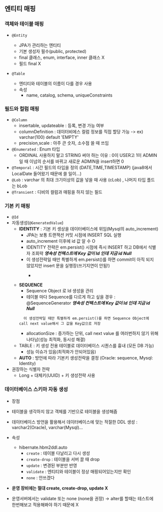 ## 엔티티 매핑

### 객체와 테이블 매핑
- `@Entity`
    - JPA가 관리하는 엔티티
    - 기본 생성자 필수(public, protected)
    - final 클래스, enum, interface, inner 클래스 X
    - 필드 final X

- `@Table`
    - 엔티티와 테이블의 이름이 다를 경우 사용
    - 속성
        - name, catalog, schema, uniqueConstraints

### 필드와 컬럼 매핑
- `@Column`
    -  insertable, updateable : 등록, 변경 가능 여부
    - columnDefinition : 데이터비에스 컬럼 정보를 직접 할당 가능 -> ex) varchar(100) default 'EMPTY'
    - precision,scale : 아주 큰 숫자, 소수점 쓸 때 쓰임
- `@Enumerated` : Enum 타입
    -   ORDINAL 사용하지 말고 STRING 써야 하는 이유 : 0이 USER고 1이 ADMIN일 때 이넘의 순서를 바뀌고 새로운 ADMIN을 insert하면 0
- `@Temporal` : 시간 필드의 타입을 정의 (DATE,TIME,TIMESTAMP) (java8에서 LocalDate 들어왔기 때문에 쓸 일이...)
- `@Lob` : varchar 의 최대 크기이상의 값을 넣을 때 사용 (cLob) , 나머지 타입 플드는 bLob
- `@Transient` :  디비의 컬럼과 매핑을 하지 않는 필드

### 기본 키 매핑
- `@Id`
- 자동생성(`@GeneratedValue`)
    - **IDENTITY** : 기본 키 셍상을 데이터베이스에 위임(Mysql의 auto_increment)
        - JPA는 보통 트랜잭션 커밋 시점에 INSERT SQL 실행
        - auto_increment 이후에 id 값 알 수 O
        - IDENTITY 전략은 em.persist() 시점에 즉시 INSERT 하고 DB에서 식별자 조회략
        ***영속성 컨텍스트에 Key 값이 Id 인데 지금 id Null***
        - 이 생성전략일 때만 특별하게 em.persist()를 하면 commit이 아직 되지 않았지만 insert 문을 실행장(쓰기지연이 안됨!)
            - ~~~select로 id를 가져온다~~~ => JDBC Driver 기능 중 insert 를 하면 id 를 반환해주는 기능을 제공
    - **SEQUENCE**
        - Sequence Object 로 Id 생성을 관리
        - 테이블 마다 Sequence를 다르게 하고 싶을 경우 : @SequenceGenerator
         ***영속성 컨텍스트에 Key 값이 Id 인데 지금 id Null***
       ```text
         이 생성전략일 때만 특별하게 em.persist()를 하면 Sequence Object에 call next value해서 그 값을 Key값으로 저장
       ```
        - allocationSize : 증가하는 단위, call next value 를 여러번하지 않기 위해 나타남(성능 최적화, 동시성 해결)
    - TABLE : 키 생성 전용 테이블로 데이터베이스 시퀀스를 흉내 (모든 DB 가능)
        - 성능 이슈가 있음(최적화가 안되어있음)
    - **AUTO** : 방언에 따라 기본키 생성전략을 결정 (Oracle: sequence, Mysql: Identity)
- 권장하는 식별자 전략
    - Long + 대체키(UUID) + 키 생성전략 사용

### 데이터베이스 스키마 자동 생성
- 장점
 - 테이블을 생각하지 않고 객체를 기반으로 테이블을 생성해줌
 - 데이터베이스 방언을 활용해서 데이터베이스에 맞는 적절한 DDL 생성 : varchar2(Oracle), varchar(Mysql)...
- 속성
    -   hibernate.hbm2ddl.auto
        - `create` :  테이블 다날리고 다시 생성
        - `create-drop` : 테이블을 서버 끌 때 drop
        - `update` : 변경된 부분만 반영
        - `validate` : 엔티티와 테이블이 정상 매핑되어있는지만 확인
        - `none` : 안쓰겠다

- **운영 장비에는 절대 create, create-drop, update X**
- 운영서버에서는 validate 또는 none (none을 권장) -> alter를 할때는 테스트에 한번해보고 적용해봐야 하기 때문에 X